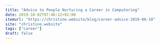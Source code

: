 ```yaml
---
title: "Advice to People Nurturing a Career in Computering"
date: 2019-10-02T07:46:12+02:00
itemurl: "https://christine.website/blog/career-advice-2019-06-18"
site: "christine.website"
tags: ["career"]
draft: false
---
```


